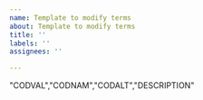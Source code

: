 ```yaml
---
name: Template to modify terms
about: Template to modify terms
title: ''
labels: ''
assignees: ''

---
```


"CODVAL","CODNAM","CODALT","DESCRIPTION"
